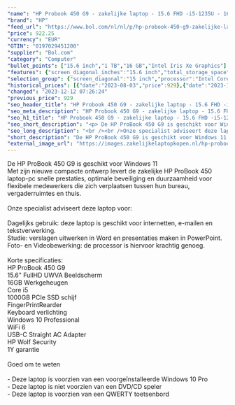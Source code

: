 ```yaml
---
"name": "HP Probook 450 G9 - zakelijke laptop - 15.6 FHD -i5-1235U - 16GB - 1TB - W10P - Keyboard verlichting"
"brand": "HP"
"feed_url": "https://www.bol.com/nl/nl/p/hp-probook-450-g9-zakelijke-laptop-15-6-fhd-i5-1235u-16gb-1tb-w10p-keyboard-verlichting/9300000119896119"
"price": 922.25
"currency": "EUR"
"GTIN": "0197029451200"
"supplier": "Bol.com"
"category": "Computer"
"bullet_points": ["15.6 inch","1 TB","16 GB","Intel Iris Xe Graphics"]
"features": {"screen_diagonal_inches":"15.6 inch","total_storage_space":"1 TB","memory_size":"16 GB","graphics_card":"Intel Iris Xe Graphics"}
"selection_group": {"screen_diagonal":"15 inch","processor":"Intel Core i5","changed_price_past_3_days":true,"product_family":"Probook"}
"historical_prices": [{"date":"2023-08-03","price":929},{"date":"2023-12-12","price":922.25}]
"changed": "2023-12-12 07:26:24"
"previous_price": 929
"seo_header_title": "HP Probook 450 G9 - zakelijke laptop - 15.6 FHD -i5-1235U - 16GB - 1TB - W10P - Keyboard verlichting"
"seo_meta_description": "HP Probook 450 G9 - zakelijke laptop - 15.6 FHD -i5-1235U - 16GB - 1TB - W10P - Keyboard verlichting"
"seo_h1_title": "HP Probook 450 G9 - zakelijke laptop - 15.6 FHD -i5-1235U - 16GB - 1TB - W10P - Keyboard verlichting"
"seo_short_description": "<p> De HP ProBook 450 G9 is geschikt voor Windows 11<br />Met zijn nieuwe compacte ontwerp levert de zakelijke HP ProBook 450 laptop-pc snelle prestaties, optimale beveiliging en duurzaamheid voor flexibele medewerkers die zich verplaatsen tussen hun bureau, vergaderruimtes en thuis."
"seo_long_description": "<br /><br />Onze specialist adviseert deze laptop voor:<br /><br />Dagelijks gebruik: deze laptop is geschikt voor internetten, e-mailen en tekstverwerking. <br />Studie: verslagen uitwerken in Word en presentaties maken in PowerPoint. <br />Foto- en Videobewerking: de processor is hiervoor krachtig genoeg. <br /><br />Korte specificaties:<br />HP ProBook 450 G9<br />15. 6\" FullHD UWVA Beeldscherm<br />16GB Werkgeheugen<br />Core i5<br />1000GB PCIe SSD schijf<br />FingerPrintRearder<br />Keyboard verlichting<br />Windows 10 Professional<br />WiFi 6<br />USB-C Straight AC Adapter<br />HP Wolf Security<br />1Y garantie<br /><br />Goed om te weten<br /><br />- Deze laptop is voorzien van een voorgeïnstalleerde Windows 10 Pro<br />- Deze laptop is niet voorzien van een DVD/CD speler<br />- Deze laptop is voorzien van een QWERTY toetsenbord </p>"
"short_description": "De HP ProBook 450 G9 is geschikt voor Windows 11 Met zijn nieuwe compacte ontwerp levert de zakelijke HP ProBook 450 laptop-pc snelle prestaties, optimale beveiliging en duurzaamheid voor flexibele medewerkers die zich verplaatsen tussen hun bureau, vergaderruimtes en thuis. Onze specialist adviseert deze laptop voor: Dagelijks gebruik: deze laptop is geschikt voor internetten, e-mailen en tekstverwerking. Studie: verslagen uitwerken in Word en presentaties maken in PowerPoint. Foto- en Videobewerking: de processor is hiervoor krachtig genoeg. Korte specificaties: HP ProBook 450 G9 15.6\" FullHD UWVA Beeldscherm 16GB Werkgeheugen Core i5 1000GB PCIe SSD schijf FingerPrintRearder Keyboard verlichting Windows 10 Professional WiFi 6 USB-C Straight AC Adapter HP Wolf Security 1Y garantie Goed om te weten - Deze laptop is voorzien van een voorgeïnstalleerde Windows 10 Pro - Deze laptop is niet voorzien van een DVD/CD speler - Deze laptop is voorzien van een QWERTY toetsenbord"
"external_image_url": "https://images.zakelijkelaptopkopen.nl/hp-probook-450-g9-zakelijke-laptop-15-6-fhd-i5-1235u-16gb-1tb-w10p-keyboard-verlichting.webp"
---
```


<p> De HP ProBook 450 G9 is geschikt voor Windows 11<br />Met zijn nieuwe compacte ontwerp levert de zakelijke HP ProBook 450 laptop-pc snelle prestaties, optimale beveiliging en duurzaamheid voor flexibele medewerkers die zich verplaatsen tussen hun bureau, vergaderruimtes en thuis.<br /><br />Onze specialist adviseert deze laptop voor:<br /><br />Dagelijks gebruik: deze laptop is geschikt voor internetten, e-mailen en tekstverwerking.<br />Studie: verslagen uitwerken in Word en presentaties maken in PowerPoint.<br />Foto- en Videobewerking: de processor is hiervoor krachtig genoeg.<br /><br />Korte specificaties:<br />HP ProBook 450 G9<br />15.6" FullHD UWVA Beeldscherm<br />16GB Werkgeheugen<br />Core i5<br />1000GB PCIe SSD schijf<br />FingerPrintRearder<br />Keyboard verlichting<br />Windows 10 Professional<br />WiFi 6<br />USB-C Straight AC Adapter<br />HP Wolf Security<br />1Y garantie<br /><br />Goed om te weten<br /><br />- Deze laptop is voorzien van een voorgeïnstalleerde Windows 10 Pro<br />- Deze laptop is niet voorzien van een DVD/CD speler<br />- Deze laptop is voorzien van een QWERTY toetsenbord </p>
